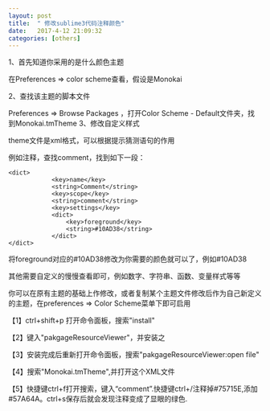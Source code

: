 ```yaml
---
layout:	post
title:	" 修改sublime3代码注释颜色"
date:	2017-4-12 21:09:32
categories:	[others]
---
```


1、首先知道你采用的是什么颜色主题

在Preferences => color scheme查看，假设是Monokai

2、查找该主题的脚本文件

Preferences => Browse Packages ，打开Color Scheme - Default文件夹，找到Monokai.tmTheme
3、修改自定义样式

theme文件是xml格式，可以根据提示猜测语句的作用

例如注释，查找comment，找到如下一段：

    
    <dict>
    			<key>name</key>
    			<string>Comment</string>
    			<key>scope</key>
    			<string>comment</string>
    			<key>settings</key>
    			<dict>
    				<key>foreground</key>
    				<string>#10AD38</string>
    			</dict>
    </dict>
    

将foreground对应的#10AD38修改为你需要的颜色就可以了，例如#10AD38

其他需要自定义的慢慢查看即可，例如数字、字符串、函数、变量样式等等

你可以在原有主题的基础上作修改，或者复制某个主题文件修改后作为自己新定义的主题，在preferences => Color Scheme菜单下即可启用

【1】ctrl+shift+p 打开命令面板，搜索"install"

【2】键入"pakgageResourceViewer"，并安装之

【3】安装完成后重新打开命令面板，搜索"pakgageResourceViewer:open file"

【4】搜索"Monokai.tmTheme",并打开这个XML文件

【5】快捷键ctrl+f打开搜索，键入“comment”.快捷键ctrl+/注释掉<string>#75715E</string>,添加<string>#57A64A</string>。ctrl+s保存后就会发现注释变成了显眼的绿色.
